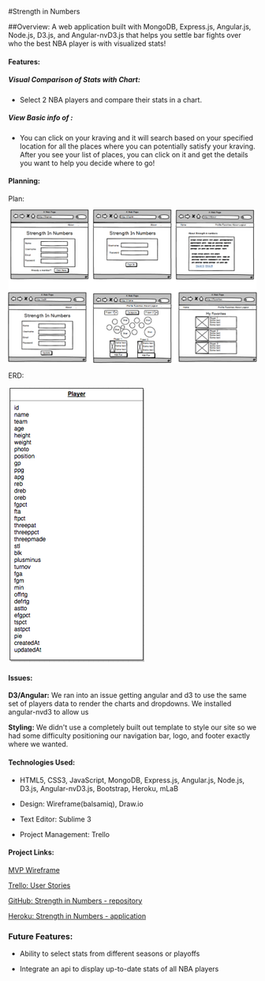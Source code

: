#Strength in Numbers

##Overview:
A web application built with MongoDB, Express.js, Angular.js, Node.js, D3.js, and Angular-nvD3.js that helps you settle bar fights over who the best NBA player is with visualized stats!

#### Features:
##### Visual Comparison of Stats with Chart:
- Select 2 NBA players and compare their stats in a chart.

##### View Basic info of :
- You can click on your kraving and it will search based on your specified location for all the places where you can potentially satisfy your kraving.  After you see your list of places, you can click on it and get the details you want to help you decide where to go!

#### Planning:

Plan: 

![Alt Image Text](strength_in_numbers_plan.png "Screenshot")

ERD: 

![Alt Image Text](strength_in_numbers_img.png)


#### Issues:

**D3/Angular:**
We ran into an issue getting angular and d3 to use the same set of players data to render the charts and dropdowns.  We installed angular-nvd3 to allow us 

**Styling:**
We didn't use a completely built out template to style our site so we had some difficulty positioning our navigation bar, logo, and footer exactly where we wanted.

#### Technologies Used:
- HTML5, CSS3, JavaScript, MongoDB, Express.js, Angular.js, Node.js, D3.js, Angular-nvD3.js, Bootstrap, Heroku, mLaB

- Design: Wireframe(balsamiq), Draw.io

- Text Editor: Sublime 3

- Project Management: Trello

#### Project Links:

[MVP Wireframe](https://trello.com/c/N18k61Fz/18-new-mockup-1-png)

[Trello: User Stories](https://trello.com/b/6oJBfopN/project-3#)

[GitHub: Strength in Numbers - repository](https://github.com/daquigley4/strengthinnumbers)

[Heroku: Strength in Numbers - application](https://strength-in-numbers.herokuapp.com/)

### Future Features:

- Ability to select stats from different seasons or playoffs

- Integrate an api to display up-to-date stats of all NBA players